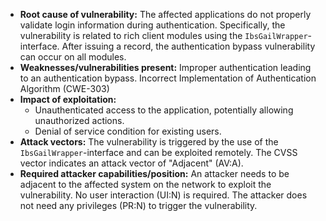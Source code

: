 - **Root cause of vulnerability:** The affected applications do not properly validate login information during authentication. Specifically, the vulnerability is related to rich client modules using the `IbsGailWrapper`-interface. After issuing a record, the authentication bypass vulnerability can occur on all modules.
- **Weaknesses/vulnerabilities present:** Improper authentication leading to an authentication bypass. Incorrect Implementation of Authentication Algorithm (CWE-303)
- **Impact of exploitation:**
    - Unauthenticated access to the application, potentially allowing unauthorized actions.
    - Denial of service condition for existing users.
- **Attack vectors:**  The vulnerability is triggered by the use of the  `IbsGailWrapper`-interface and can be exploited remotely. The CVSS vector indicates an attack vector of "Adjacent" (AV:A).
- **Required attacker capabilities/position:** An attacker needs to be adjacent to the affected system on the network to exploit the vulnerability. No user interaction (UI:N) is required. The attacker does not need any privileges (PR:N) to trigger the vulnerability.